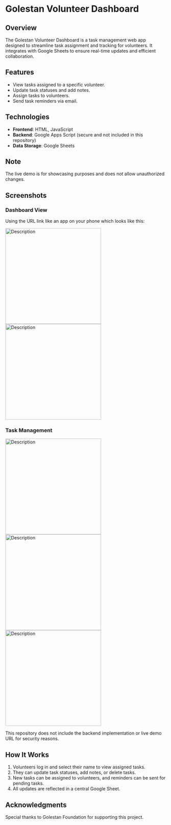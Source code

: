 # Golestan Volunteer Dashboard

## Overview
The Golestan Volunteer Dashboard is a task management web app designed to streamline task assignment and tracking for volunteers. 
It integrates with Google Sheets to ensure real-time updates and efficient collaboration.

## Features
- View tasks assigned to a specific volunteer.
- Update task statuses and add notes.
- Assign tasks to volunteers.
- Send task reminders via email.

## Technologies
- **Frontend**: HTML, JavaScript
- **Backend**: Google Apps Script (secure and not included in this repository)
- **Data Storage**: Google Sheets

## Note
The live demo is for showcasing purposes and does not allow unauthorized changes.

## Screenshots
### Dashboard View
Using the URL link like an app on your phone which looks like this:

<img src="https://github.com/user-attachments/assets/ca4a1b0a-4f76-44cc-b76e-30785d932370" alt="Description" width="300">

<img src="https://github.com/user-attachments/assets/c6b32a30-8e68-470b-8b5d-45ec06d78b43" alt="Description" width="300">



### Task Management
<img src="https://github.com/user-attachments/assets/5ac50943-e3e0-4f79-a750-d14fa379290d" alt="Description" width="300">

<img src="https://github.com/user-attachments/assets/32fc044e-ce9e-4a86-bf58-3e9b2531510c" alt="Description" width="300">

<img src="https://github.com/user-attachments/assets/884f0b9b-0aa4-4aeb-98fd-8522c448cc70" alt="Description" width="300">

This repository does not include the backend implementation or live demo URL for security reasons.

## How It Works
1. Volunteers log in and select their name to view assigned tasks.
2. They can update task statuses, add notes, or delete tasks.
3. New tasks can be assigned to volunteers, and reminders can be sent for pending tasks.
4. All updates are reflected in a central Google Sheet.

## Acknowledgments
Special thanks to Golestan Foundation for supporting this project.

